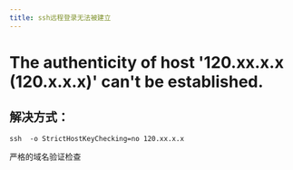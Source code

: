 ```yaml
---
title: ssh远程登录无法被建立
---
```


# The authenticity of host '120.xx.x.x (120.x.x.x)' can't be established.

## 解决方式：
```
ssh  -o StrictHostKeyChecking=no 120.xx.x.x
```
严格的域名验证检查
